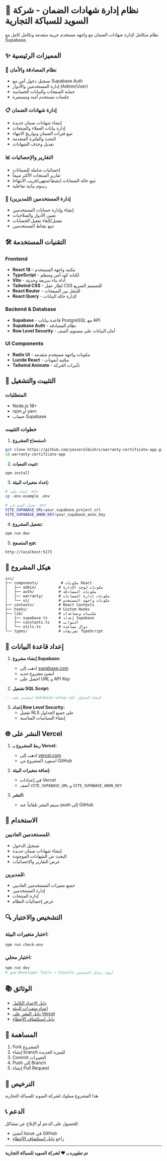 # 🏢 نظام إدارة شهادات الضمان - شركة السويد للسباكة التجارية

نظام متكامل لإدارة شهادات الضمان مع واجهة مستخدم عربية متقدمة وتكامل كامل مع Supabase.

## ✨ المميزات الرئيسية

### 🔐 نظام المصادقة والأمان
- تسجيل دخول آمن مع Supabase Auth
- إدارة المستخدمين والأدوار (Admin/User)
- حماية الصفحات والبيانات الحساسة
- جلسات مستخدم آمنة ومستمرة

### 📋 إدارة شهادات الضمان
- إنشاء شهادات ضمان جديدة
- إدارة بيانات العملاء والمنتجات
- تتبع فترات الضمان وتواريخ الانتهاء
- البحث والفلترة المتقدمة
- تعديل وحذف الشهادات

### 📊 التقارير والإحصائيات
- إحصائيات شاملة للضمانات
- تقارير المنتجات الأكثر مبيعاً
- تتبع حالة الضمانات (نشط/منتهي/قريب الانتهاء)
- رسوم بيانية تفاعلية

### 👥 إدارة المستخدمين (للمديرين)
- إنشاء وإدارة حسابات المستخدمين
- تعيين الأدوار والصلاحيات
- تفعيل/إلغاء تفعيل الحسابات
- تتبع نشاط المستخدمين

## 🛠️ التقنيات المستخدمة

### Frontend
- **React 18** - مكتبة واجهة المستخدم
- **TypeScript** - لكتابة كود آمن ومنظم
- **Vite** - أداة بناء سريعة وحديثة
- **Tailwind CSS** - إطار عمل CSS للتصميم السريع
- **React Router** - للتنقل بين الصفحات
- **React Query** - لإدارة حالة البيانات

### Backend & Database
- **Supabase** - قاعدة بيانات PostgreSQL مع API
- **Supabase Auth** - نظام المصادقة
- **Row Level Security** - أمان البيانات على مستوى الصف

### UI Components
- **Radix UI** - مكونات واجهة مستخدم متقدمة
- **Lucide React** - مكتبة أيقونات
- **Tailwind Animate** - تأثيرات الحركة

## 🚀 التثبيت والتشغيل

### المتطلبات
- Node.js 18+ 
- npm أو yarn
- حساب Supabase

### خطوات التثبيت

1. **استنساخ المشروع:**
```bash
git clone https://github.com/yasseralbishri/warranty-certificate-app.git
cd warranty-certificate-app
```

2. **تثبيت التبعيات:**
```bash
npm install
```

3. **إعداد متغيرات البيئة:**
```bash
# إنشاء ملف .env
cp .env.example .env

# تعديل القيم في .env
VITE_SUPABASE_URL=your_supabase_project_url
VITE_SUPABASE_ANON_KEY=your_supabase_anon_key
```

4. **تشغيل المشروع:**
```bash
npm run dev
```

5. **فتح المتصفح:**
```
http://localhost:5173
```

## 📁 هيكل المشروع

```
src/
├── components/          # مكونات React
│   ├── admin/          # مكونات لوحة الإدارة
│   ├── auth/           # مكونات المصادقة
│   ├── warranty/       # مكونات إدارة الضمانات
│   └── ui/             # مكونات واجهة المستخدم
├── contexts/           # React Contexts
├── hooks/              # Custom Hooks
├── lib/                # مكتبات ومساعدات
│   ├── supabase.ts     # إعداد Supabase
│   ├── constants.ts    # الثوابت
│   └── utils.ts        # دوال مساعدة
└── types/              # تعريفات TypeScript
```

## 🔧 إعداد قاعدة البيانات

1. **إنشاء مشروع Supabase:**
   - اذهب إلى [supabase.com](https://supabase.com)
   - أنشئ مشروع جديد
   - احصل على URL و API Key

2. **تشغيل SQL Script:**
```sql
-- استخدم ملف database-setup.sql لإنشاء الجداول
```

3. **إعداد Row Level Security:**
   - تفعيل RLS على جميع الجداول
   - إنشاء السياسات المناسبة

## 🌐 النشر على Vercel

1. **ربط المشروع بـ Vercel:**
   - اذهب إلى [vercel.com](https://vercel.com)
   - استورد المشروع من GitHub

2. **إضافة متغيرات البيئة:**
   - في إعدادات Vercel
   - أضف `VITE_SUPABASE_URL` و `VITE_SUPABASE_ANON_KEY`

3. **النشر:**
   - سيتم النشر تلقائياً عند push إلى GitHub

## 📱 الاستخدام

### للمستخدمين العاديين:
- تسجيل الدخول
- إنشاء شهادات ضمان جديدة
- البحث عن الشهادات الموجودة
- عرض التقارير والإحصائيات

### للمديرين:
- جميع مميزات المستخدمين العاديين
- إدارة المستخدمين
- إدارة المنتجات
- عرض إحصائيات النظام

## 🔍 التشخيص والاختبار

### اختبار متغيرات البيئة:
```bash
npm run check-env
```

### اختبار محلي:
```bash
npm run dev
# افتح Developer Tools → Console لرؤية رسائل التشخيص
```

## 📚 الوثائق

- [دليل الإعداد الكامل](COMPLETE-SETUP-GUIDE.md)
- [إعداد متغيرات البيئة](ENV-SETUP.md)
- [دليل النشر على Vercel](VERCEL-ENV-SETUP.md)
- [دليل استكشاف الأخطاء](TROUBLESHOOTING.md)

## 🤝 المساهمة

1. Fork المشروع
2. إنشاء branch للميزة الجديدة
3. Commit التغييرات
4. Push إلى Branch
5. إنشاء Pull Request

## 📄 الترخيص

هذا المشروع مملوك لشركة السويد للسباكة التجارية.

## 📞 الدعم

للحصول على الدعم أو الإبلاغ عن مشاكل:
- أنشئ Issue في GitHub
- راجع [دليل استكشاف الأخطاء](TROUBLESHOOTING.md)

---

**تم تطويره بـ ❤️ لشركة السويد للسباكة التجارية**